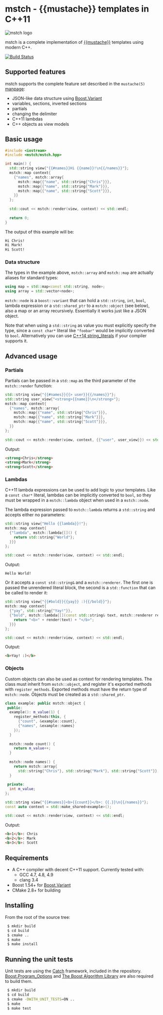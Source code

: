 # mstch - {{mustache}} templates in C++11 

![mstch logo](http://i.imgur.com/XAdHwUs.png)

mstch is a complete implementation of [{{mustache}}](http://mustache.github.io/) 
templates using modern C++.

[![Build Status](https://travis-ci.org/no1msd/mstch.svg?branch=master)](https://travis-ci.org/no1msd/mstch)

## Supported features

mstch supports the complete feature set described in the `mustache(5)` [manpage](http://mustache.github.com/mustache.5.html):

 - JSON-like data structure using [Boost.Variant](http://www.boost.org/doc/libs/1_57_0/doc/html/variant.html)
 - variables, sections, inverted sections
 - partials
 - changing the delimiter
 - C++11 lambdas
 - C++ objects as view models

## Basic usage

```c++
#include <iostream>
#include <mstch/mstch.hpp>

int main() {
  std::string view{"{{#names}}Hi {{name}}!\n{{/names}}"};
  mstch::map context{
    {"names", mstch::array{
      mstch::map{{"name", std::string{"Chris"}}},
      mstch::map{{"name", std::string{"Mark"}}},
      mstch::map{{"name", std::string{"Scott"}}},
    }}
  };
  
  std::cout << mstch::render(view, context) << std::endl;
  
  return 0;
}

```

The output of this example will be:

```html
Hi Chris!
Hi Mark!
Hi Scott!
```

### Data structure

The types in the example above, `mstch::array` and `mstch::map` are  actually 
aliases for standard types:

```c++
using map = std::map<const std::string, node>;
using array = std::vector<node>;
```

`mstch::node` is a `boost::variant` that can hold a `std::string`, `int`, 
`bool`, lambda expression or a `std::shared_ptr` to a `mstch::object` 
(see below), also a map or an array recursively. Essentially it works just like 
a JSON object.

Note that when using a `std::string` as value you must explicitly specify the 
type, since a `const char*` literal like `"foobar"` would be implicitly 
converted to `bool`. Alternatively you can use [C++14 string_literals](http://en.cppreference.com/w/cpp/string/basic_string/operator%22%22s)
if your compiler supports it.

## Advanced usage

### Partials

Partials can be passed in a `std::map` as the third parameter of the 
`mstch::render` function:

```c++
std::string view{"{{#names}}{{> user}}{{/names}}"};
std::string user_view{"<strong>{{name}}\n</strong>"};
mstch::map context{
  {"names", mstch::array{
    mstch::map{{"name", std::string{"Chris"}}},
    mstch::map{{"name", std::string{"Mark"}}},
    mstch::map{{"name", std::string{"Scott"}}},
  }}
};
  
std::cout << mstch::render(view, context, {{"user", user_view}}) << std::endl;
```

Output:

```html
<strong>Chris</strong>
<strong>Mark</strong>
<strong>Scott</strong>
```

### Lambdas

C++11 lambda expressions can be used to add logic to your templates. Like a
`const char*` literal, lambdas can be implicitly converted to `bool`, so they
must be wrapped in a `mstch::lambda` object when used in a `mstch::node`.

The lambda expression passed to `mstch::lambda` returns a `std::string` and 
accepts either no parameters:

```c++
std::string view{"Hello {{lambda}}!"};
mstch::map context{
  {"lambda", mstch::lambda{[]() {
    return std::string{"World"};
  }}}
};

std::cout << mstch::render(view, context) << std::endl;
```

Output:

```html
Hello World!
```

Or it accepts a `const std::string&` and a `mstch::renderer`. The first one is 
passed the unrendered literal block, the second is a `std::function` that can be 
called to render it:

```c++
std::string view{"{{#bold}}{{yay}} :){{/bold}}"};
mstch::map context{
  {"yay", std::string{"Yay!"}},
  {"bold", mstch::lambda{[](const std::string& text, mstch::renderer render) {
    return "<b>" + render(text) + "</b>";
  }}}
};

std::cout << mstch::render(view, context) << std::endl;
```

Output:

```html
<b>Yay! :)</b>
```

### Objects

Custom objects can also be used as context for rendering templates. The class 
must inherit from `mstch::object`, and register it's exported methods with
`register_methods`. Exported methods must have the return type of `mstch::node`.
Objects must be created as a `std::shared_ptr`.

```c++
class example: public mstch::object {
 public:
  example(): m_value(1) {
    register_methods(this, {
      {"count", &example::count},
      {"names", &example::names}  
    });
  }
  
  mstch::node count() {
    return m_value++;
  }
  
  mstch::node names() {
    return mstch::array{
      std::string{"Chris"}, std::string{"Mark"}, std::string{"Scott"}};
  }
  
 private:
  int m_value;
};

std::string view{"{{#names}}<b>{{count}}</b>: {{.}}\n{{/names}}"};
const auto context = std::make_shared<example>();

std::cout << mstch::render(view, context) << std::endl;
```

Output:

```html
<b>1</b>: Chris
<b>2</b>: Mark
<b>3</b>: Scott
```

## Requirements

 - A C++ compiler with decent C++11 support. Currently tested with:
   - GCC 4.7, 4.8, 4.9
   - clang 3.4
 - Boost 1.54+ for [Boost.Variant](http://www.boost.org/doc/libs/1_57_0/doc/html/variant.html)
 - CMake 2.8+ for building

## Installing

From the root of the source tree:

```bash
 $ mkdir build
 $ cd build
 $ cmake ..
 $ make
 $ make install
```

## Running the unit tests

Unit tests are using the [Catch](https://github.com/philsquared/Catch) framework, 
included in the repository. [Boost.Program_Options](http://www.boost.org/doc/libs/1_58_0/doc/html/program_options.html) 
and [The Boost Algorithm Library](http://www.boost.org/doc/libs/1_57_0/libs/algorithm/doc/html/index.html)
are also required to build them.

```bash
 $ mkdir build
 $ cd build
 $ cmake -DWITH_UNIT_TESTS=ON ..
 $ make
 $ make test
```
